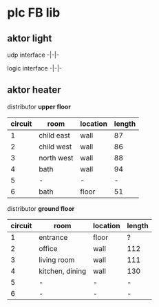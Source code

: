 # plc FB lib

## aktor light

udp interface
-|-|-

logic interface
-|-|-

## aktor heater

distributor **upper floor**

circuit|room|location|length
-|-|-|-
1|child east|wall|87
2|child west|wall|86
3|north west|wall|88
4|bath|wall|94
5|-|-|-
6|bath|floor|51

distributor **ground floor**

circuit|room|location|length
-|-|-|-
1|entrance|floor|?
2|office|wall|112
3|living room|wall|111
4|kitchen, dining|wall|130
5|-|-|-
6|-|-|-
